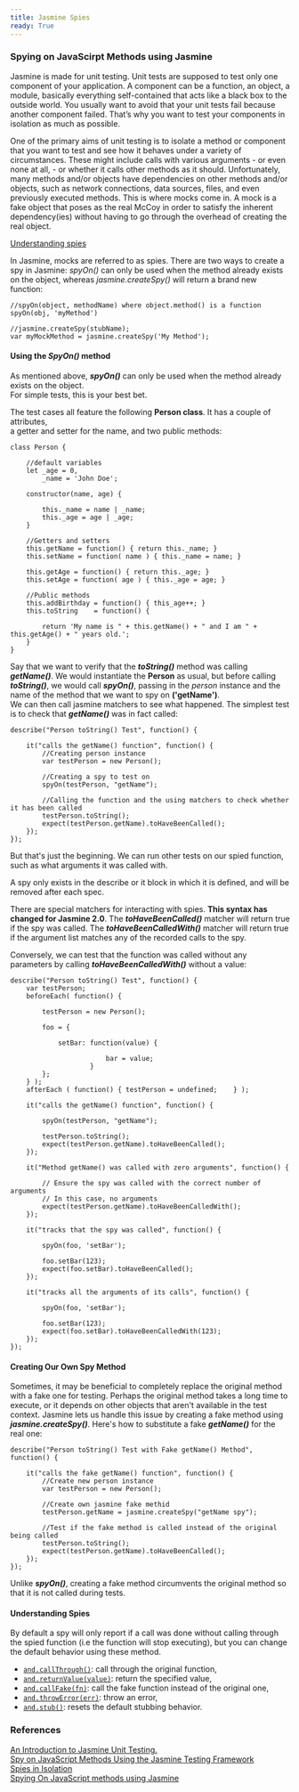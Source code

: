 ```yaml
---
title: Jasmine Spies
ready: True
---
```


### Spying on JavaScirpt Methods using Jasmine

Jasmine is made for unit testing. Unit tests are supposed to test only one component of your application. A component can be a function, an object, a module, basically everything self-contained that acts like a black box to the outside world. You usually want to avoid that your unit tests fail because another component failed. That’s why you want to test your components in isolation as much as possible.

One of the primary aims of unit testing is to isolate a method or component that you want to test and see how it behaves under a variety of circumstances. These might include calls with various arguments - or even none at all, - or whether it calls other methods as it should. Unfortunately, many methods and/or objects have dependencies on other methods and/or objects, such as network connections, data sources, files, and even previously executed methods. This is where mocks come in. A mock is a fake object that poses as the real McCoy in order to satisfy the inherent dependency(ies) without having to go through the overhead of creating the real object.

[Understanding spies](https://www.freecodecamp.org/news/jasmine-unit-testing-tutorial-4e757c2cbf42/)

In Jasmine, mocks are referred to as spies. There are two ways to create a spy in Jasmine: *spyOn()* can only be used when the method already exists on the object, whereas *jasmine.createSpy()* will return a brand new function:

```
//spyOn(object, methodName) where object.method() is a function
spyOn(obj, 'myMethod')
 
//jasmine.createSpy(stubName);
var myMockMethod = jasmine.createSpy('My Method');

```

#### Using the *SpyOn()* method

As mentioned above, __*spyOn()*__ can only be used when the method already exists on the object.  
For simple tests, this is your best bet.

The test cases all feature the following __Person class__. It has a couple of attributes,   
a getter and setter for the name, and two public methods:

```
class Person {

    //default variables
    let _age = 0, 
        _name = 'John Doe';
    
    constructor(name, age) {

        this._name = name | _name;
        this._age = age | _age;
    }

    //Getters and setters
    this.getName = function() { return this._name; }
    this.setName = function( name ) { this._name = name; }

    this.getAge = function() { return this._age; }
    this.setAge = function( age ) { this._age = age; }

    //Public methods
    this.addBirthday = function() { this_age++; } 
    this.toString    = function() { 
    
        return 'My name is " + this.getName() + " and I am " + this.getAge() + " years old.'; 
    }
}

```

Say that we want to verify that the __*toString()*__ method was calling __*getName()*__. We would instantiate the __Person__ as usual, but before calling __*toString()*__, we would call __*spyOn()*__, passing in the *person* instance and the name of the method that we want to spy on __('getName')__.   
We can then call jasmine matchers to see what happened. The simplest test is to check that __*getName()*__ was in fact called:

```
describe("Person toString() Test", function() {

    it("calls the getName() function", function() {
        //Creating person instance
        var testPerson = new Person();

        //Creating a spy to test on
        spyOn(testPerson, "getName");

        //Calling the function and the using matchers to check whether it has been called
        testPerson.toString();
        expect(testPerson.getName).toHaveBeenCalled();
    });
});
```

But that's just the beginning. We can run other tests on our spied function, such as what arguments it was called with. 

A spy only exists in the describe or it block in which it is defined, and will be removed after each spec.

There are special matchers for interacting with spies. __This syntax has changed for Jasmine 2.0__. The __*toHaveBeenCalled()*__ matcher will return true if the spy was called. The __*toHaveBeenCalledWith()*__ matcher will return true if the argument list matches any of the recorded calls to the spy.

Conversely, we can test that the function was called without any parameters by calling __*toHaveBeenCalledWith()*__ without a value:

```
describe("Person toString() Test", function() {
    var testPerson;
    beforeEach( function() { 
        
        testPerson = new Person(); 

        foo = {

            setBar: function(value) {
                        
                        bar = value;
                    }
        };   
    } );   
    afterEach ( function() { testPerson = undefined;    } );
     
    it("calls the getName() function", function() {

        spyOn(testPerson, "getName");

        testPerson.toString();
        expect(testPerson.getName).toHaveBeenCalled();
    });
     
    it("Method getName() was called with zero arguments", function() {
        
        // Ensure the spy was called with the correct number of arguments
        // In this case, no arguments
        expect(testPerson.getName).toHaveBeenCalledWith();
    });

    it("tracks that the spy was called", function() {
        
        spyOn(foo, 'setBar');

        foo.setBar(123); 
        expect(foo.setBar).toHaveBeenCalled();
    });

    it("tracks all the arguments of its calls", function() {
        
        spyOn(foo, 'setBar');

        foo.setBar(123);
        expect(foo.setBar).toHaveBeenCalledWith(123);
    });
});
```

#### Creating Our Own Spy Method

Sometimes, it may be beneficial to completely replace the original method with a fake one for testing. Perhaps the original method takes a long time to execute, or it depends on other objects that aren't available in the test context. Jasmine lets us handle this issue by creating a fake method using __*jasmine.createSpy()*__. Here's how to substitute a fake __*getName()*__ for the real one:

```
describe("Person toString() Test with Fake getName() Method", function() {

    it("calls the fake getName() function", function() {
        //Create new person instance
        var testPerson = new Person();

        //Create own jasmine fake methid
        testPerson.getName = jasmine.createSpy("getName spy");

        //Test if the fake method is called instead of the original being called
        testPerson.toString();
        expect(testPerson.getName).toHaveBeenCalled();
    });
});
```

Unlike __*spyOn()*__, creating a fake method circumvents the original method so that it is not called during tests.

#### Understanding Spies

By default a spy will only report if a call was done without calling through the spied function (i.e the function will stop executing), but you can change the default behavior using these method.

- [``` and.callThrough() ```]( https://jasmine.github.io/2.0/introduction.html#section-Spies:_%3Ccode%3Eand.callThrough%3C/code%3E ): call through the original function,
- [``` and.returnValue(value) ```]( https://jasmine.github.io/2.0/introduction.html#section-Spies:_%3Ccode%3Eand.returnValue%3C/code%3E ):  return the specified value,
- [``` and.callFake(fn) ```]( https://jasmine.github.io/2.0/introduction.html#section-Spies:_%3Ccode%3Eand.callFake%3C/code%3E ): call the fake function instead of the original one,
- [``` and.throwError(err) ```]( https://jasmine.github.io/2.0/introduction.html#section-Spies:_%3Ccode%3Eand.throwError%3C/code%3E ): throw an error,
- [``` and.stub() ```]( https://jasmine.github.io/2.0/introduction.html#section-Spies:_%3Ccode%3Eand.stub%3C/code%3E ): resets the default stubbing behavior.

### References

[An Introduction to Jasmine Unit Testing.]( https://www.freecodecamp.org/news/jasmine-unit-testing-tutorial-4e757c2cbf42/#Understanding%20Spies )  
[Spy on JavaScript Methods Using the Jasmine Testing Framework]( https://www.htmlgoodies.com/html5/javascript/spy-on-javascript-methods-using-the-jasmine-testing-framework.html )   
[Spies in Isolation]( https://www.htmlgoodies.com/html5/javascript/spy-on-javascript-methods-using-the-jasmine-testing-framework.html )  
[Spying On JavaScript methods using Jasmine]( https://blog.codeship.com/jasmine-spyon/ )